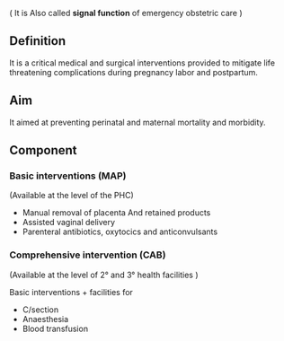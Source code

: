 ( It is Also called **signal function** of emergency obstetric care )
## Definition 
It is a critical medical and surgical interventions provided to mitigate life threatening complications during pregnancy labor and postpartum.

## Aim
It aimed at preventing perinatal and maternal mortality and morbidity.
## Component
### Basic interventions (MAP)
(Available at the level of the PHC)
- Manual removal of placenta And retained products
- Assisted vaginal delivery 
- Parenteral antibiotics, oxytocics and anticonvulsants

### Comprehensive intervention (CAB)
(Available at the level of 2° and 3° health facilities )

Basic interventions + facilities for
- C/section
- Anaesthesia
- Blood transfusion

